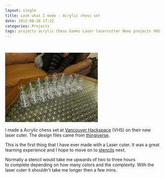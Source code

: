 ```yaml
---
layout: single
title: Look what I made - Acrylic chess set
date: 2012-08-28 17:22
categories: Projects
tags: projects acrylic Chess Games Laser lasercutter News projects VHS
---
```

&nbsp;

<img class="alignright size-medium wp-image-2813" title="IMG_4789" src="/public/uploads/2012/08/IMG_4789-300x225.jpg" alt="" width="300" height="225" />

I made a Acrylic chess set at <a href="http://vancouver.hackspace.ca/wp/">Vancouver Hackspace</a> (VHS) on their new laser cuter. The design files came from <a href="http://www.thingiverse.com/thing:6593">thingiverse</a>.

This is the first thing that I have ever made with a Laser cuter. It was a great learning experience and I hope to move on to <a href="/two-layer-stencils/">stencils</a> next.

Normally a stencil would take me upwards of two to three hours to complete depending on how many colors and the complexity. With the laser cuter it shouldn't take me longer then a few mins.

&nbsp;
